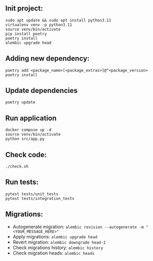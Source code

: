 ## Init project:
```
sudo apt update && sudo apt install python3.11
virtualenv venv -p python3.11
source venv/bin/activate
pip install poetry
poetry install
alembic upgrade head
```

## Adding new dependency:
```
poetry add <package_name>[<package_extras>]@^<package_version>
poetry install
```


## Update dependencies
```
poetry update
```


## Run application
```
docker compose up -d
source venv/bin/activate
python src/app.py
```

## Check code:
```
./check.sh
```

## Run tests:
```
pytest tests/unit_tests
pytest tests/integration_tests
```

## Migrations:
* Autogenerate migration: `alembic revision --autogenerate -m "<YOUR_MESSAGE_HERE>"`
* Apply migrations: `alembic upgrade head`
* Revert migration: `alembic downgrade head-1`
* Check migrations history: `alembic history`
* Check migration heads: `alembic heads`
